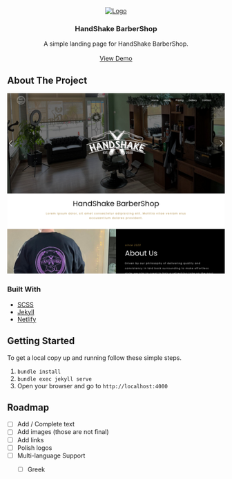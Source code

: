 <div align="center">
  <a href="https://handshake-barbershop.netlify.app/">
    <img src="https://handshake-barbershop.netlify.app/assets/img/logo/logo.png" alt="Logo" height="80">
  </a>

  <h3 align="center">HandShake BarberShop</h3>

  <p align="center">
    A simple landing page for HandShake BarberShop.
    <br />
    <br />
    <a href="https://handshake-barbershop.netlify.app/">View Demo</a>
  </p>
</div>

<!-- ABOUT THE PROJECT -->
## About The Project

![Handshake BarberShop](./images/screenshot-01.png)

### Built With

* [SCSS](https://sass-lang.com/)
* [Jekyll](https://jekyllrb.com/)
* [Netlify](https://www.netlify.com/)

<!-- GETTING STARTED -->
## Getting Started

To get a local copy up and running follow these simple steps.
1. ```bundle install```
2. ```bundle exec jekyll serve```
3. Open your browser and go to ```http://localhost:4000```

<!-- ROADMAP -->
## Roadmap

- [ ] Add / Complete text
- [ ] Add images (those are not final)
- [ ] Add links
- [ ] Polish logos
- [ ] Multi-language Support
    - [ ] Greek

